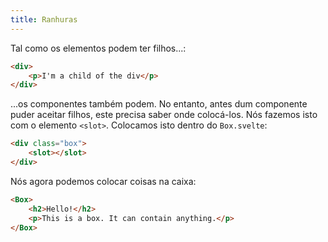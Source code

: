 ```yaml
---
title: Ranhuras
---
```


Tal como os elementos podem ter filhos...:

```html
<div>
	<p>I'm a child of the div</p>
</div>
```

...os componentes também podem. No entanto, antes dum componente puder aceitar filhos, este precisa saber onde colocá-los. Nós fazemos isto com o elemento `<slot>`. Colocamos isto dentro do `Box.svelte`:

```html
<div class="box">
	<slot></slot>
</div>
```

Nós agora podemos colocar coisas na caixa:

```html
<Box>
	<h2>Hello!</h2>
	<p>This is a box. It can contain anything.</p>
</Box>
```